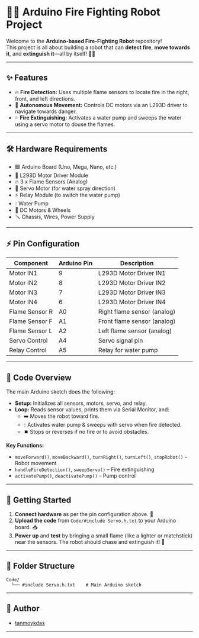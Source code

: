 # 🤖🔥 Arduino Fire Fighting Robot Project

Welcome to the **Arduino-based Fire-Fighting Robot** repository!  
This project is all about building a robot that can **detect fire**, **move towards it**, and **extinguish it**—all by itself! 🚗💦

---

## ✨ Features

- 🔥 **Fire Detection:** Uses multiple flame sensors to locate fire in the right, front, and left directions.
- 🚙 **Autonomous Movement:** Controls DC motors via an L293D driver to navigate towards danger.
- 💦 **Fire Extinguishing:** Activates a water pump and sweeps the water using a servo motor to douse the flames.

---

## 🛠️ Hardware Requirements

- 🟦 Arduino Board (Uno, Mega, Nano, etc.)
- 🧰 L293D Motor Driver Module
- 🔥 3 x Flame Sensors (Analog)
- 🔄 Servo Motor (for water spray direction)
- ⚡ Relay Module (to switch the water pump)
- 💧 Water Pump
- 🛞 DC Motors & Wheels
- 🪛 Chassis, Wires, Power Supply

---

## ⚡ Pin Configuration

| Component        | Arduino Pin | Description                        |
|------------------|-------------|------------------------------------|
| Motor IN1        | 9           | L293D Motor Driver IN1             |
| Motor IN2        | 8           | L293D Motor Driver IN2             |
| Motor IN3        | 7           | L293D Motor Driver IN3             |
| Motor IN4        | 6           | L293D Motor Driver IN4             |
| Flame Sensor R   | A0          | Right flame sensor (analog)        |
| Flame Sensor F   | A1          | Front flame sensor (analog)        |
| Flame Sensor L   | A2          | Left flame sensor (analog)         |
| Servo Control    | A4          | Servo signal pin                   |
| Relay Control    | A5          | Relay for water pump               |

---

## 📝 Code Overview

The main Arduino sketch does the following:

- **Setup:** Initializes all sensors, motors, servo, and relay.
- **Loop:** Reads sensor values, prints them via Serial Monitor, and:
  - ➡️ Moves the robot toward fire.
  - 💧 Activates water pump & sweeps with servo when fire detected.
  - ⏹️ Stops or reverses if no fire or to avoid obstacles.

**Key Functions:**
- `moveForward()`, `moveBackward()`, `turnRight()`, `turnLeft()`, `stopRobot()` – Robot movement
- `handleFireDetection()`, `sweepServo()` – Fire extinguishing
- `activatePump()`, `deactivatePump()` – Pump control

---

## 🚦 Getting Started

1. **Connect hardware** as per the pin configuration above. 🔌
2. **Upload the code** from `Code/#include Servo.h.txt` to your Arduino board. 📥
3. **Power up** and **test** by bringing a small flame (like a lighter or matchstick) near the sensors. The robot should chase and extinguish it! 🧯

---

## 📂 Folder Structure

```
Code/
  └── #include Servo.h.txt    # Main Arduino sketch
```

---

## 👤 Author

- [tanmoykdas](https://github.com/tanmoykdas)

---
